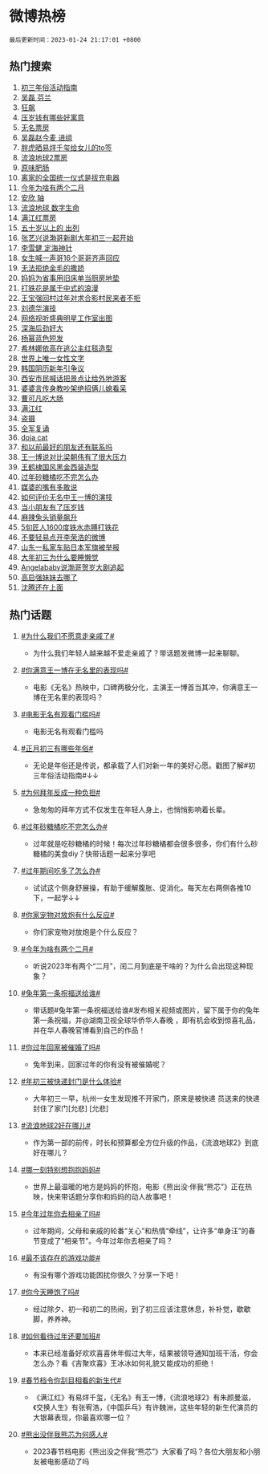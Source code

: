 # 微博热榜

`最后更新时间：2023-01-24 21:17:01 +0800`

## 热门搜索

1. [初三年俗活动指南](https://m.weibo.cn/search?containerid=100103type%3D1%26t%3D10%26q%3D%23%E5%88%9D%E4%B8%89%E5%B9%B4%E4%BF%97%E6%B4%BB%E5%8A%A8%E6%8C%87%E5%8D%97%23&stream_entry_id=51&isnewpage=1&extparam=seat%3D1%26c_type%3D51%26cate%3D10103%26pos%3D0%26filter_type%3Drealtimehot%26dgr%3D0%26display_time%3D1674566219%26pre_seqid%3D1674566219771025055153&luicode=10000011&lfid=106003type%253D25%2526t%253D3%2526disable_hot%253D1%2526filter_type%253Drealtimehot)
1. [吴磊 芬兰](https://m.weibo.cn/search?containerid=100103type%3D1%26t%3D10%26q%3D%E5%90%B4%E7%A3%8A+%E8%8A%AC%E5%85%B0&stream_entry_id=31&isnewpage=1&extparam=seat%3D1%26c_type%3D31%26stream_entry_id%3D31%26cate%3D5001%26lcate%3D5001%26pos%3D0%26flag%3D1%26realpos%3D1%26band_rank%3D1%26q%3D%25E5%2590%25B4%25E7%25A3%258A%2520%25E8%258A%25AC%25E5%2585%25B0%26dgr%3D0%26filter_type%3Drealtimehot%26display_time%3D1674566219%26pre_seqid%3D1674566219771025055153&luicode=10000011&lfid=106003type%253D25%2526t%253D3%2526disable_hot%253D1%2526filter_type%253Drealtimehot)
1. [狂飙](https://m.weibo.cn/search?containerid=100103type%3D1%26t%3D10%26q%3D%E7%8B%82%E9%A3%99&stream_entry_id=31&isnewpage=1&extparam=seat%3D1%26c_type%3D31%26stream_entry_id%3D31%26cate%3D5001%26lcate%3D5001%26pos%3D1%26flag%3D16%26realpos%3D2%26band_rank%3D2%26q%3D%25E7%258B%2582%25E9%25A3%2599%26dgr%3D0%26filter_type%3Drealtimehot%26display_time%3D1674566219%26pre_seqid%3D1674566219771025055153&luicode=10000011&lfid=106003type%253D25%2526t%253D3%2526disable_hot%253D1%2526filter_type%253Drealtimehot)
1. [压岁钱有哪些好寓意](https://m.weibo.cn/search?containerid=100103type%3D1%26t%3D10%26q%3D%23%E5%8E%8B%E5%B2%81%E9%92%B1%E6%9C%89%E5%93%AA%E4%BA%9B%E5%A5%BD%E5%AF%93%E6%84%8F%23&stream_entry_id=31&isnewpage=1&extparam=seat%3D1%26c_type%3D31%26stream_entry_id%3D31%26cate%3D5001%26lcate%3D5001%26pos%3D2%26flag%3D0%26realpos%3D3%26band_rank%3D3%26q%3D%2523%25E5%258E%258B%25E5%25B2%2581%25E9%2592%25B1%25E6%259C%2589%25E5%2593%25AA%25E4%25BA%259B%25E5%25A5%25BD%25E5%25AF%2593%25E6%2584%258F%2523%26dgr%3D0%26filter_type%3Drealtimehot%26display_time%3D1674566219%26pre_seqid%3D1674566219771025055153&luicode=10000011&lfid=106003type%253D25%2526t%253D3%2526disable_hot%253D1%2526filter_type%253Drealtimehot)
1. [无名票房](https://m.weibo.cn/search?containerid=100103type%3D1%26t%3D10%26q%3D%E6%97%A0%E5%90%8D%E7%A5%A8%E6%88%BF&stream_entry_id=31&isnewpage=1&extparam=seat%3D1%26c_type%3D31%26stream_entry_id%3D31%26cate%3D5001%26lcate%3D5001%26pos%3D3%26flag%3D16%26realpos%3D4%26band_rank%3D4%26q%3D%25E6%2597%25A0%25E5%2590%258D%25E7%25A5%25A8%25E6%2588%25BF%26dgr%3D0%26filter_type%3Drealtimehot%26display_time%3D1674566219%26pre_seqid%3D1674566219771025055153&luicode=10000011&lfid=106003type%253D25%2526t%253D3%2526disable_hot%253D1%2526filter_type%253Drealtimehot)
1. [吴磊赵今麦 进组](https://m.weibo.cn/search?containerid=100103type%3D1%26t%3D10%26q%3D%E5%90%B4%E7%A3%8A%E8%B5%B5%E4%BB%8A%E9%BA%A6+%E8%BF%9B%E7%BB%84&stream_entry_id=31&isnewpage=1&extparam=seat%3D1%26c_type%3D31%26stream_entry_id%3D31%26cate%3D5001%26lcate%3D5001%26pos%3D4%26flag%3D1%26realpos%3D5%26band_rank%3D5%26q%3D%25E5%2590%25B4%25E7%25A3%258A%25E8%25B5%25B5%25E4%25BB%258A%25E9%25BA%25A6%2520%25E8%25BF%259B%25E7%25BB%2584%26dgr%3D0%26filter_type%3Drealtimehot%26display_time%3D1674566219%26pre_seqid%3D1674566219771025055153&luicode=10000011&lfid=106003type%253D25%2526t%253D3%2526disable_hot%253D1%2526filter_type%253Drealtimehot)
1. [胖虎晒易烊千玺给女儿的to签](https://m.weibo.cn/search?containerid=100103type%3D1%26t%3D10%26q%3D%23%E8%83%96%E8%99%8E%E6%99%92%E6%98%93%E7%83%8A%E5%8D%83%E7%8E%BA%E7%BB%99%E5%A5%B3%E5%84%BF%E7%9A%84to%E7%AD%BE%23&stream_entry_id=31&isnewpage=1&extparam=seat%3D1%26c_type%3D31%26stream_entry_id%3D31%26cate%3D5001%26lcate%3D5001%26pos%3D5%26flag%3D0%26realpos%3D6%26band_rank%3D6%26q%3D%2523%25E8%2583%2596%25E8%2599%258E%25E6%2599%2592%25E6%2598%2593%25E7%2583%258A%25E5%258D%2583%25E7%258E%25BA%25E7%25BB%2599%25E5%25A5%25B3%25E5%2584%25BF%25E7%259A%2584to%25E7%25AD%25BE%2523%26dgr%3D0%26filter_type%3Drealtimehot%26display_time%3D1674566219%26pre_seqid%3D1674566219771025055153&luicode=10000011&lfid=106003type%253D25%2526t%253D3%2526disable_hot%253D1%2526filter_type%253Drealtimehot)
1. [流浪地球2票房](https://m.weibo.cn/search?containerid=100103type%3D1%26t%3D10%26q%3D%23%E6%B5%81%E6%B5%AA%E5%9C%B0%E7%90%832%E7%A5%A8%E6%88%BF%23&stream_entry_id=31&isnewpage=1&extparam=seat%3D1%26c_type%3D31%26stream_entry_id%3D31%26cate%3D5001%26lcate%3D5001%26pos%3D6%26flag%3D1%26realpos%3D7%26band_rank%3D7%26q%3D%2523%25E6%25B5%2581%25E6%25B5%25AA%25E5%259C%25B0%25E7%2590%25832%25E7%25A5%25A8%25E6%2588%25BF%2523%26dgr%3D0%26filter_type%3Drealtimehot%26display_time%3D1674566219%26pre_seqid%3D1674566219771025055153&luicode=10000011&lfid=106003type%253D25%2526t%253D3%2526disable_hot%253D1%2526filter_type%253Drealtimehot)
1. [原味肥肠](https://m.weibo.cn/search?containerid=100103type%3D1%26t%3D10%26q%3D%23%E5%8E%9F%E5%91%B3%E8%82%A5%E8%82%A0%23&stream_entry_id=31&isnewpage=1&extparam=seat%3D1%26c_type%3D31%26stream_entry_id%3D31%26cate%3D5001%26lcate%3D5001%26pos%3D7%26flag%3D1%26realpos%3D8%26band_rank%3D8%26q%3D%2523%25E5%258E%259F%25E5%2591%25B3%25E8%2582%25A5%25E8%2582%25A0%2523%26dgr%3D0%26filter_type%3Drealtimehot%26display_time%3D1674566219%26pre_seqid%3D1674566219771025055153&luicode=10000011&lfid=106003type%253D25%2526t%253D3%2526disable_hot%253D1%2526filter_type%253Drealtimehot)
1. [离家的全国统一仪式是拔充电器](https://m.weibo.cn/search?containerid=100103type%3D1%26t%3D10%26q%3D%23%E7%A6%BB%E5%AE%B6%E7%9A%84%E5%85%A8%E5%9B%BD%E7%BB%9F%E4%B8%80%E4%BB%AA%E5%BC%8F%E6%98%AF%E6%8B%94%E5%85%85%E7%94%B5%E5%99%A8%23&stream_entry_id=31&isnewpage=1&extparam=seat%3D1%26c_type%3D31%26stream_entry_id%3D31%26cate%3D5001%26lcate%3D5001%26pos%3D8%26flag%3D0%26realpos%3D9%26band_rank%3D9%26q%3D%2523%25E7%25A6%25BB%25E5%25AE%25B6%25E7%259A%2584%25E5%2585%25A8%25E5%259B%25BD%25E7%25BB%259F%25E4%25B8%2580%25E4%25BB%25AA%25E5%25BC%258F%25E6%2598%25AF%25E6%258B%2594%25E5%2585%2585%25E7%2594%25B5%25E5%2599%25A8%2523%26dgr%3D0%26filter_type%3Drealtimehot%26display_time%3D1674566219%26pre_seqid%3D1674566219771025055153&luicode=10000011&lfid=106003type%253D25%2526t%253D3%2526disable_hot%253D1%2526filter_type%253Drealtimehot)
1. [今年为啥有两个二月](https://m.weibo.cn/search?containerid=100103type%3D1%26t%3D10%26q%3D%23%E4%BB%8A%E5%B9%B4%E4%B8%BA%E5%95%A5%E6%9C%89%E4%B8%A4%E4%B8%AA%E4%BA%8C%E6%9C%88%23&stream_entry_id=31&isnewpage=1&extparam=seat%3D1%26c_type%3D31%26stream_entry_id%3D31%26cate%3D5001%26lcate%3D5001%26pos%3D9%26flag%3D1%26realpos%3D10%26band_rank%3D10%26q%3D%2523%25E4%25BB%258A%25E5%25B9%25B4%25E4%25B8%25BA%25E5%2595%25A5%25E6%259C%2589%25E4%25B8%25A4%25E4%25B8%25AA%25E4%25BA%258C%25E6%259C%2588%2523%26dgr%3D0%26filter_type%3Drealtimehot%26display_time%3D1674566219%26pre_seqid%3D1674566219771025055153&luicode=10000011&lfid=106003type%253D25%2526t%253D3%2526disable_hot%253D1%2526filter_type%253Drealtimehot)
1. [安欣 轴](https://m.weibo.cn/search?containerid=100103type%3D1%26t%3D10%26q%3D%E5%AE%89%E6%AC%A3+%E8%BD%B4&stream_entry_id=31&isnewpage=1&extparam=seat%3D1%26c_type%3D31%26stream_entry_id%3D31%26cate%3D5001%26lcate%3D5001%26pos%3D10%26flag%3D1%26realpos%3D11%26band_rank%3D11%26q%3D%25E5%25AE%2589%25E6%25AC%25A3%2520%25E8%25BD%25B4%26dgr%3D0%26filter_type%3Drealtimehot%26display_time%3D1674566219%26pre_seqid%3D1674566219771025055153&luicode=10000011&lfid=106003type%253D25%2526t%253D3%2526disable_hot%253D1%2526filter_type%253Drealtimehot)
1. [流浪地球 数字生命](https://m.weibo.cn/search?containerid=100103type%3D1%26t%3D10%26q%3D%E6%B5%81%E6%B5%AA%E5%9C%B0%E7%90%83+%E6%95%B0%E5%AD%97%E7%94%9F%E5%91%BD&stream_entry_id=31&isnewpage=1&extparam=seat%3D1%26c_type%3D31%26stream_entry_id%3D31%26cate%3D5001%26lcate%3D5001%26pos%3D11%26flag%3D1%26realpos%3D12%26band_rank%3D12%26q%3D%25E6%25B5%2581%25E6%25B5%25AA%25E5%259C%25B0%25E7%2590%2583%2520%25E6%2595%25B0%25E5%25AD%2597%25E7%2594%259F%25E5%2591%25BD%26dgr%3D0%26filter_type%3Drealtimehot%26display_time%3D1674566219%26pre_seqid%3D1674566219771025055153&luicode=10000011&lfid=106003type%253D25%2526t%253D3%2526disable_hot%253D1%2526filter_type%253Drealtimehot)
1. [满江红票房](https://m.weibo.cn/search?containerid=100103type%3D1%26t%3D10%26q%3D%23%E6%BB%A1%E6%B1%9F%E7%BA%A2%E7%A5%A8%E6%88%BF%23&stream_entry_id=31&isnewpage=1&extparam=seat%3D1%26c_type%3D31%26stream_entry_id%3D31%26cate%3D5001%26lcate%3D5001%26pos%3D12%26flag%3D0%26realpos%3D13%26band_rank%3D13%26q%3D%2523%25E6%25BB%25A1%25E6%25B1%259F%25E7%25BA%25A2%25E7%25A5%25A8%25E6%2588%25BF%2523%26dgr%3D0%26filter_type%3Drealtimehot%26display_time%3D1674566219%26pre_seqid%3D1674566219771025055153&luicode=10000011&lfid=106003type%253D25%2526t%253D3%2526disable_hot%253D1%2526filter_type%253Drealtimehot)
1. [五十岁以上的 出列](https://m.weibo.cn/search?containerid=100103type%3D1%26t%3D10%26q%3D%E4%BA%94%E5%8D%81%E5%B2%81%E4%BB%A5%E4%B8%8A%E7%9A%84+%E5%87%BA%E5%88%97&stream_entry_id=31&isnewpage=1&extparam=seat%3D1%26c_type%3D31%26stream_entry_id%3D31%26cate%3D5001%26lcate%3D5001%26pos%3D13%26flag%3D1%26realpos%3D14%26band_rank%3D14%26q%3D%25E4%25BA%2594%25E5%258D%2581%25E5%25B2%2581%25E4%25BB%25A5%25E4%25B8%258A%25E7%259A%2584%2520%25E5%2587%25BA%25E5%2588%2597%26dgr%3D0%26filter_type%3Drealtimehot%26display_time%3D1674566219%26pre_seqid%3D1674566219771025055153&luicode=10000011&lfid=106003type%253D25%2526t%253D3%2526disable_hot%253D1%2526filter_type%253Drealtimehot)
1. [张艺兴说渤哥新剧大年初三一起开始](https://m.weibo.cn/search?containerid=100103type%3D1%26t%3D10%26q%3D%23%E5%BC%A0%E8%89%BA%E5%85%B4%E8%AF%B4%E6%B8%A4%E5%93%A5%E6%96%B0%E5%89%A7%E5%A4%A7%E5%B9%B4%E5%88%9D%E4%B8%89%E4%B8%80%E8%B5%B7%E5%BC%80%E5%A7%8B%23&stream_entry_id=31&isnewpage=1&extparam=seat%3D1%26c_type%3D31%26stream_entry_id%3D31%26cate%3D5001%26lcate%3D5001%26pos%3D14%26flag%3D1%26realpos%3D15%26band_rank%3D15%26q%3D%2523%25E5%25BC%25A0%25E8%2589%25BA%25E5%2585%25B4%25E8%25AF%25B4%25E6%25B8%25A4%25E5%2593%25A5%25E6%2596%25B0%25E5%2589%25A7%25E5%25A4%25A7%25E5%25B9%25B4%25E5%2588%259D%25E4%25B8%2589%25E4%25B8%2580%25E8%25B5%25B7%25E5%25BC%2580%25E5%25A7%258B%2523%26dgr%3D0%26filter_type%3Drealtimehot%26display_time%3D1674566219%26pre_seqid%3D1674566219771025055153&luicode=10000011&lfid=106003type%253D25%2526t%253D3%2526disable_hot%253D1%2526filter_type%253Drealtimehot)
1. [李雪健 定海神针](https://m.weibo.cn/search?containerid=100103type%3D1%26t%3D10%26q%3D%E6%9D%8E%E9%9B%AA%E5%81%A5+%E5%AE%9A%E6%B5%B7%E7%A5%9E%E9%92%88&stream_entry_id=31&isnewpage=1&extparam=seat%3D1%26c_type%3D31%26stream_entry_id%3D31%26cate%3D5001%26lcate%3D5001%26pos%3D15%26flag%3D0%26realpos%3D16%26band_rank%3D16%26q%3D%25E6%259D%258E%25E9%259B%25AA%25E5%2581%25A5%2520%25E5%25AE%259A%25E6%25B5%25B7%25E7%25A5%259E%25E9%2592%2588%26dgr%3D0%26filter_type%3Drealtimehot%26display_time%3D1674566219%26pre_seqid%3D1674566219771025055153&luicode=10000011&lfid=106003type%253D25%2526t%253D3%2526disable_hot%253D1%2526filter_type%253Drealtimehot)
1. [女生喊一声哥16个哥哥齐声回应](https://m.weibo.cn/search?containerid=100103type%3D1%26t%3D10%26q%3D%23%E5%A5%B3%E7%94%9F%E5%96%8A%E4%B8%80%E5%A3%B0%E5%93%A516%E4%B8%AA%E5%93%A5%E5%93%A5%E9%BD%90%E5%A3%B0%E5%9B%9E%E5%BA%94%23&stream_entry_id=31&isnewpage=1&extparam=seat%3D1%26c_type%3D31%26stream_entry_id%3D31%26cate%3D5001%26lcate%3D5001%26pos%3D16%26flag%3D0%26realpos%3D17%26band_rank%3D17%26q%3D%2523%25E5%25A5%25B3%25E7%2594%259F%25E5%2596%258A%25E4%25B8%2580%25E5%25A3%25B0%25E5%2593%25A516%25E4%25B8%25AA%25E5%2593%25A5%25E5%2593%25A5%25E9%25BD%2590%25E5%25A3%25B0%25E5%259B%259E%25E5%25BA%2594%2523%26dgr%3D0%26filter_type%3Drealtimehot%26display_time%3D1674566219%26pre_seqid%3D1674566219771025055153&luicode=10000011&lfid=106003type%253D25%2526t%253D3%2526disable_hot%253D1%2526filter_type%253Drealtimehot)
1. [无法拒绝金毛的撒娇](https://m.weibo.cn/search?containerid=100103type%3D1%26t%3D10%26q%3D%23%E6%97%A0%E6%B3%95%E6%8B%92%E7%BB%9D%E9%87%91%E6%AF%9B%E7%9A%84%E6%92%92%E5%A8%87%23&stream_entry_id=31&isnewpage=1&extparam=seat%3D1%26c_type%3D31%26stream_entry_id%3D31%26cate%3D5001%26lcate%3D5001%26pos%3D17%26flag%3D1%26realpos%3D18%26band_rank%3D18%26q%3D%2523%25E6%2597%25A0%25E6%25B3%2595%25E6%258B%2592%25E7%25BB%259D%25E9%2587%2591%25E6%25AF%259B%25E7%259A%2584%25E6%2592%2592%25E5%25A8%2587%2523%26dgr%3D0%26filter_type%3Drealtimehot%26display_time%3D1674566219%26pre_seqid%3D1674566219771025055153&luicode=10000011&lfid=106003type%253D25%2526t%253D3%2526disable_hot%253D1%2526filter_type%253Drealtimehot)
1. [妈妈为省事用旧床单当厨房地垫](https://m.weibo.cn/search?containerid=100103type%3D1%26t%3D10%26q%3D%23%E5%A6%88%E5%A6%88%E4%B8%BA%E7%9C%81%E4%BA%8B%E7%94%A8%E6%97%A7%E5%BA%8A%E5%8D%95%E5%BD%93%E5%8E%A8%E6%88%BF%E5%9C%B0%E5%9E%AB%23&stream_entry_id=31&isnewpage=1&extparam=seat%3D1%26c_type%3D31%26stream_entry_id%3D31%26cate%3D5001%26lcate%3D5001%26pos%3D18%26flag%3D1%26realpos%3D19%26band_rank%3D19%26q%3D%2523%25E5%25A6%2588%25E5%25A6%2588%25E4%25B8%25BA%25E7%259C%2581%25E4%25BA%258B%25E7%2594%25A8%25E6%2597%25A7%25E5%25BA%258A%25E5%258D%2595%25E5%25BD%2593%25E5%258E%25A8%25E6%2588%25BF%25E5%259C%25B0%25E5%259E%25AB%2523%26dgr%3D0%26filter_type%3Drealtimehot%26display_time%3D1674566219%26pre_seqid%3D1674566219771025055153&luicode=10000011&lfid=106003type%253D25%2526t%253D3%2526disable_hot%253D1%2526filter_type%253Drealtimehot)
1. [打铁花是属于中式的浪漫](https://m.weibo.cn/search?containerid=100103type%3D1%26t%3D10%26q%3D%23%E6%89%93%E9%93%81%E8%8A%B1%E6%98%AF%E5%B1%9E%E4%BA%8E%E4%B8%AD%E5%BC%8F%E7%9A%84%E6%B5%AA%E6%BC%AB%23&stream_entry_id=31&isnewpage=1&extparam=seat%3D1%26c_type%3D31%26stream_entry_id%3D31%26cate%3D5001%26lcate%3D5001%26pos%3D19%26flag%3D0%26realpos%3D20%26band_rank%3D20%26q%3D%2523%25E6%2589%2593%25E9%2593%2581%25E8%258A%25B1%25E6%2598%25AF%25E5%25B1%259E%25E4%25BA%258E%25E4%25B8%25AD%25E5%25BC%258F%25E7%259A%2584%25E6%25B5%25AA%25E6%25BC%25AB%2523%26dgr%3D0%26filter_type%3Drealtimehot%26display_time%3D1674566219%26pre_seqid%3D1674566219771025055153&luicode=10000011&lfid=106003type%253D25%2526t%253D3%2526disable_hot%253D1%2526filter_type%253Drealtimehot)
1. [王宝强回村过年对求合影村民来者不拒](https://m.weibo.cn/search?containerid=100103type%3D1%26t%3D10%26q%3D%23%E7%8E%8B%E5%AE%9D%E5%BC%BA%E5%9B%9E%E6%9D%91%E8%BF%87%E5%B9%B4%E5%AF%B9%E6%B1%82%E5%90%88%E5%BD%B1%E6%9D%91%E6%B0%91%E6%9D%A5%E8%80%85%E4%B8%8D%E6%8B%92%23&stream_entry_id=31&isnewpage=1&extparam=seat%3D1%26c_type%3D31%26stream_entry_id%3D31%26cate%3D5001%26lcate%3D5001%26pos%3D20%26flag%3D2%26realpos%3D21%26band_rank%3D21%26q%3D%2523%25E7%258E%258B%25E5%25AE%259D%25E5%25BC%25BA%25E5%259B%259E%25E6%259D%2591%25E8%25BF%2587%25E5%25B9%25B4%25E5%25AF%25B9%25E6%25B1%2582%25E5%2590%2588%25E5%25BD%25B1%25E6%259D%2591%25E6%25B0%2591%25E6%259D%25A5%25E8%2580%2585%25E4%25B8%258D%25E6%258B%2592%2523%26dgr%3D0%26filter_type%3Drealtimehot%26display_time%3D1674566219%26pre_seqid%3D1674566219771025055153&luicode=10000011&lfid=106003type%253D25%2526t%253D3%2526disable_hot%253D1%2526filter_type%253Drealtimehot)
1. [刘德华演技](https://m.weibo.cn/search?containerid=100103type%3D1%26t%3D10%26q%3D%E5%88%98%E5%BE%B7%E5%8D%8E%E6%BC%94%E6%8A%80&stream_entry_id=31&isnewpage=1&extparam=seat%3D1%26c_type%3D31%26stream_entry_id%3D31%26cate%3D5001%26lcate%3D5001%26pos%3D21%26flag%3D0%26realpos%3D22%26band_rank%3D22%26q%3D%25E5%2588%2598%25E5%25BE%25B7%25E5%258D%258E%25E6%25BC%2594%25E6%258A%2580%26dgr%3D0%26filter_type%3Drealtimehot%26display_time%3D1674566219%26pre_seqid%3D1674566219771025055153&luicode=10000011&lfid=106003type%253D25%2526t%253D3%2526disable_hot%253D1%2526filter_type%253Drealtimehot)
1. [网络视听盛典明星工作室出图](https://m.weibo.cn/search?containerid=100103type%3D1%26t%3D10%26q%3D%23%E7%BD%91%E7%BB%9C%E8%A7%86%E5%90%AC%E7%9B%9B%E5%85%B8%E6%98%8E%E6%98%9F%E5%B7%A5%E4%BD%9C%E5%AE%A4%E5%87%BA%E5%9B%BE%23&stream_entry_id=31&isnewpage=1&extparam=seat%3D1%26c_type%3D31%26stream_entry_id%3D31%26cate%3D5001%26lcate%3D5001%26pos%3D22%26flag%3D1%26realpos%3D23%26band_rank%3D23%26q%3D%2523%25E7%25BD%2591%25E7%25BB%259C%25E8%25A7%2586%25E5%2590%25AC%25E7%259B%259B%25E5%2585%25B8%25E6%2598%258E%25E6%2598%259F%25E5%25B7%25A5%25E4%25BD%259C%25E5%25AE%25A4%25E5%2587%25BA%25E5%259B%25BE%2523%26dgr%3D0%26filter_type%3Drealtimehot%26display_time%3D1674566219%26pre_seqid%3D1674566219771025055153&luicode=10000011&lfid=106003type%253D25%2526t%253D3%2526disable_hot%253D1%2526filter_type%253Drealtimehot)
1. [深海后劲好大](https://m.weibo.cn/search?containerid=100103type%3D1%26t%3D10%26q%3D%E6%B7%B1%E6%B5%B7%E5%90%8E%E5%8A%B2%E5%A5%BD%E5%A4%A7&stream_entry_id=31&isnewpage=1&extparam=seat%3D1%26c_type%3D31%26stream_entry_id%3D31%26cate%3D5001%26lcate%3D5001%26pos%3D23%26flag%3D1%26realpos%3D24%26band_rank%3D24%26q%3D%25E6%25B7%25B1%25E6%25B5%25B7%25E5%2590%258E%25E5%258A%25B2%25E5%25A5%25BD%25E5%25A4%25A7%26dgr%3D0%26filter_type%3Drealtimehot%26display_time%3D1674566219%26pre_seqid%3D1674566219771025055153&luicode=10000011&lfid=106003type%253D25%2526t%253D3%2526disable_hot%253D1%2526filter_type%253Drealtimehot)
1. [杨幂蓝色短发](https://m.weibo.cn/search?containerid=100103type%3D1%26t%3D10%26q%3D%23%E6%9D%A8%E5%B9%82%E8%93%9D%E8%89%B2%E7%9F%AD%E5%8F%91%23&stream_entry_id=31&isnewpage=1&extparam=seat%3D1%26c_type%3D31%26stream_entry_id%3D31%26cate%3D5001%26lcate%3D5001%26pos%3D24%26flag%3D2%26realpos%3D25%26band_rank%3D25%26q%3D%2523%25E6%259D%25A8%25E5%25B9%2582%25E8%2593%259D%25E8%2589%25B2%25E7%259F%25AD%25E5%258F%2591%2523%26dgr%3D0%26filter_type%3Drealtimehot%26display_time%3D1674566219%26pre_seqid%3D1674566219771025055153&luicode=10000011&lfid=106003type%253D25%2526t%253D3%2526disable_hot%253D1%2526filter_type%253Drealtimehot)
1. [希林娜依高在逃公主红毯造型](https://m.weibo.cn/search?containerid=100103type%3D1%26t%3D10%26q%3D%23%E5%B8%8C%E6%9E%97%E5%A8%9C%E4%BE%9D%E9%AB%98%E5%9C%A8%E9%80%83%E5%85%AC%E4%B8%BB%E7%BA%A2%E6%AF%AF%E9%80%A0%E5%9E%8B%23&stream_entry_id=31&isnewpage=1&extparam=seat%3D1%26c_type%3D31%26stream_entry_id%3D31%26cate%3D5001%26lcate%3D5001%26pos%3D25%26flag%3D0%26realpos%3D26%26band_rank%3D26%26q%3D%2523%25E5%25B8%258C%25E6%259E%2597%25E5%25A8%259C%25E4%25BE%259D%25E9%25AB%2598%25E5%259C%25A8%25E9%2580%2583%25E5%2585%25AC%25E4%25B8%25BB%25E7%25BA%25A2%25E6%25AF%25AF%25E9%2580%25A0%25E5%259E%258B%2523%26dgr%3D0%26filter_type%3Drealtimehot%26display_time%3D1674566219%26pre_seqid%3D1674566219771025055153&luicode=10000011&lfid=106003type%253D25%2526t%253D3%2526disable_hot%253D1%2526filter_type%253Drealtimehot)
1. [世界上唯一女性文字](https://m.weibo.cn/search?containerid=100103type%3D1%26t%3D10%26q%3D%23%E4%B8%96%E7%95%8C%E4%B8%8A%E5%94%AF%E4%B8%80%E5%A5%B3%E6%80%A7%E6%96%87%E5%AD%97%23&stream_entry_id=31&isnewpage=1&extparam=seat%3D1%26c_type%3D31%26stream_entry_id%3D31%26cate%3D5001%26lcate%3D5001%26pos%3D26%26flag%3D0%26realpos%3D27%26band_rank%3D27%26q%3D%2523%25E4%25B8%2596%25E7%2595%258C%25E4%25B8%258A%25E5%2594%25AF%25E4%25B8%2580%25E5%25A5%25B3%25E6%2580%25A7%25E6%2596%2587%25E5%25AD%2597%2523%26dgr%3D0%26filter_type%3Drealtimehot%26display_time%3D1674566219%26pre_seqid%3D1674566219771025055153&luicode=10000011&lfid=106003type%253D25%2526t%253D3%2526disable_hot%253D1%2526filter_type%253Drealtimehot)
1. [韩国阴历新年引争议](https://m.weibo.cn/search?containerid=100103type%3D1%26t%3D10%26q%3D%23%E9%9F%A9%E5%9B%BD%E9%98%B4%E5%8E%86%E6%96%B0%E5%B9%B4%E5%BC%95%E4%BA%89%E8%AE%AE%23&stream_entry_id=31&isnewpage=1&extparam=seat%3D1%26c_type%3D31%26stream_entry_id%3D31%26cate%3D5001%26lcate%3D5001%26pos%3D27%26flag%3D0%26realpos%3D28%26band_rank%3D28%26q%3D%2523%25E9%259F%25A9%25E5%259B%25BD%25E9%2598%25B4%25E5%258E%2586%25E6%2596%25B0%25E5%25B9%25B4%25E5%25BC%2595%25E4%25BA%2589%25E8%25AE%25AE%2523%26dgr%3D0%26filter_type%3Drealtimehot%26display_time%3D1674566219%26pre_seqid%3D1674566219771025055153&luicode=10000011&lfid=106003type%253D25%2526t%253D3%2526disable_hot%253D1%2526filter_type%253Drealtimehot)
1. [西安市民喊话把景点让给外地游客](https://m.weibo.cn/search?containerid=100103type%3D1%26t%3D10%26q%3D%23%E8%A5%BF%E5%AE%89%E5%B8%82%E6%B0%91%E5%96%8A%E8%AF%9D%E6%8A%8A%E6%99%AF%E7%82%B9%E8%AE%A9%E7%BB%99%E5%A4%96%E5%9C%B0%E6%B8%B8%E5%AE%A2%23&stream_entry_id=31&isnewpage=1&extparam=seat%3D1%26c_type%3D31%26stream_entry_id%3D31%26cate%3D5001%26lcate%3D5001%26pos%3D28%26flag%3D0%26realpos%3D29%26band_rank%3D29%26q%3D%2523%25E8%25A5%25BF%25E5%25AE%2589%25E5%25B8%2582%25E6%25B0%2591%25E5%2596%258A%25E8%25AF%259D%25E6%258A%258A%25E6%2599%25AF%25E7%2582%25B9%25E8%25AE%25A9%25E7%25BB%2599%25E5%25A4%2596%25E5%259C%25B0%25E6%25B8%25B8%25E5%25AE%25A2%2523%26dgr%3D0%26filter_type%3Drealtimehot%26display_time%3D1674566219%26pre_seqid%3D1674566219771025055153&luicode=10000011&lfid=106003type%253D25%2526t%253D3%2526disable_hot%253D1%2526filter_type%253Drealtimehot)
1. [婆婆言传身教吵架绝招俩儿媳看呆](https://m.weibo.cn/search?containerid=100103type%3D1%26t%3D10%26q%3D%23%E5%A9%86%E5%A9%86%E8%A8%80%E4%BC%A0%E8%BA%AB%E6%95%99%E5%90%B5%E6%9E%B6%E7%BB%9D%E6%8B%9B%E4%BF%A9%E5%84%BF%E5%AA%B3%E7%9C%8B%E5%91%86%23&stream_entry_id=31&isnewpage=1&extparam=seat%3D1%26c_type%3D31%26stream_entry_id%3D31%26cate%3D5001%26lcate%3D5001%26pos%3D29%26flag%3D1%26realpos%3D30%26band_rank%3D30%26q%3D%2523%25E5%25A9%2586%25E5%25A9%2586%25E8%25A8%2580%25E4%25BC%25A0%25E8%25BA%25AB%25E6%2595%2599%25E5%2590%25B5%25E6%259E%25B6%25E7%25BB%259D%25E6%258B%259B%25E4%25BF%25A9%25E5%2584%25BF%25E5%25AA%25B3%25E7%259C%258B%25E5%2591%2586%2523%26dgr%3D0%26filter_type%3Drealtimehot%26display_time%3D1674566219%26pre_seqid%3D1674566219771025055153&luicode=10000011&lfid=106003type%253D25%2526t%253D3%2526disable_hot%253D1%2526filter_type%253Drealtimehot)
1. [曹可凡吃大肠](https://m.weibo.cn/search?containerid=100103type%3D1%26t%3D10%26q%3D%E6%9B%B9%E5%8F%AF%E5%87%A1%E5%90%83%E5%A4%A7%E8%82%A0&stream_entry_id=31&isnewpage=1&extparam=seat%3D1%26c_type%3D31%26stream_entry_id%3D31%26cate%3D5001%26lcate%3D5001%26pos%3D30%26flag%3D1%26realpos%3D31%26band_rank%3D31%26q%3D%25E6%259B%25B9%25E5%258F%25AF%25E5%2587%25A1%25E5%2590%2583%25E5%25A4%25A7%25E8%2582%25A0%26dgr%3D0%26filter_type%3Drealtimehot%26display_time%3D1674566219%26pre_seqid%3D1674566219771025055153&luicode=10000011&lfid=106003type%253D25%2526t%253D3%2526disable_hot%253D1%2526filter_type%253Drealtimehot)
1. [满江红](https://m.weibo.cn/search?containerid=100103type%3D1%26t%3D10%26q%3D%E6%BB%A1%E6%B1%9F%E7%BA%A2&stream_entry_id=31&isnewpage=1&extparam=seat%3D1%26c_type%3D31%26stream_entry_id%3D31%26cate%3D5001%26lcate%3D5001%26pos%3D31%26flag%3D0%26realpos%3D32%26band_rank%3D32%26q%3D%25E6%25BB%25A1%25E6%25B1%259F%25E7%25BA%25A2%26dgr%3D0%26filter_type%3Drealtimehot%26display_time%3D1674566219%26pre_seqid%3D1674566219771025055153&luicode=10000011&lfid=106003type%253D25%2526t%253D3%2526disable_hot%253D1%2526filter_type%253Drealtimehot)
1. [盗摄](https://m.weibo.cn/search?containerid=100103type%3D1%26t%3D10%26q%3D%23%E7%9B%97%E6%91%84%23&stream_entry_id=31&isnewpage=1&extparam=seat%3D1%26c_type%3D31%26stream_entry_id%3D31%26cate%3D5001%26lcate%3D5001%26pos%3D32%26flag%3D0%26realpos%3D33%26band_rank%3D33%26q%3D%2523%25E7%259B%2597%25E6%2591%2584%2523%26dgr%3D0%26filter_type%3Drealtimehot%26display_time%3D1674566219%26pre_seqid%3D1674566219771025055153&luicode=10000011&lfid=106003type%253D25%2526t%253D3%2526disable_hot%253D1%2526filter_type%253Drealtimehot)
1. [全军复诵](https://m.weibo.cn/search?containerid=100103type%3D1%26t%3D10%26q%3D%23%E5%85%A8%E5%86%9B%E5%A4%8D%E8%AF%B5%23&stream_entry_id=31&isnewpage=1&extparam=seat%3D1%26c_type%3D31%26stream_entry_id%3D31%26cate%3D5001%26lcate%3D5001%26pos%3D33%26flag%3D0%26realpos%3D34%26band_rank%3D34%26q%3D%2523%25E5%2585%25A8%25E5%2586%259B%25E5%25A4%258D%25E8%25AF%25B5%2523%26dgr%3D0%26filter_type%3Drealtimehot%26display_time%3D1674566219%26pre_seqid%3D1674566219771025055153&luicode=10000011&lfid=106003type%253D25%2526t%253D3%2526disable_hot%253D1%2526filter_type%253Drealtimehot)
1. [doja cat](https://m.weibo.cn/search?containerid=100103type%3D1%26t%3D10%26q%3Ddoja+cat&stream_entry_id=31&isnewpage=1&extparam=seat%3D1%26c_type%3D31%26stream_entry_id%3D31%26cate%3D5001%26lcate%3D5001%26pos%3D34%26flag%3D0%26realpos%3D35%26band_rank%3D35%26q%3Ddoja%2520cat%26dgr%3D0%26filter_type%3Drealtimehot%26display_time%3D1674566219%26pre_seqid%3D1674566219771025055153&luicode=10000011&lfid=106003type%253D25%2526t%253D3%2526disable_hot%253D1%2526filter_type%253Drealtimehot)
1. [和以前最好的朋友还有联系吗](https://m.weibo.cn/search?containerid=100103type%3D1%26t%3D10%26q%3D%23%E5%92%8C%E4%BB%A5%E5%89%8D%E6%9C%80%E5%A5%BD%E7%9A%84%E6%9C%8B%E5%8F%8B%E8%BF%98%E6%9C%89%E8%81%94%E7%B3%BB%E5%90%97%23&stream_entry_id=31&isnewpage=1&extparam=seat%3D1%26c_type%3D31%26stream_entry_id%3D31%26cate%3D5001%26lcate%3D5001%26pos%3D35%26flag%3D1%26realpos%3D36%26band_rank%3D36%26q%3D%2523%25E5%2592%258C%25E4%25BB%25A5%25E5%2589%258D%25E6%259C%2580%25E5%25A5%25BD%25E7%259A%2584%25E6%259C%258B%25E5%258F%258B%25E8%25BF%2598%25E6%259C%2589%25E8%2581%2594%25E7%25B3%25BB%25E5%2590%2597%2523%26dgr%3D0%26filter_type%3Drealtimehot%26display_time%3D1674566219%26pre_seqid%3D1674566219771025055153&luicode=10000011&lfid=106003type%253D25%2526t%253D3%2526disable_hot%253D1%2526filter_type%253Drealtimehot)
1. [王一博说对比梁朝伟有了很大压力](https://m.weibo.cn/search?containerid=100103type%3D1%26t%3D10%26q%3D%23%E7%8E%8B%E4%B8%80%E5%8D%9A%E8%AF%B4%E5%AF%B9%E6%AF%94%E6%A2%81%E6%9C%9D%E4%BC%9F%E6%9C%89%E4%BA%86%E5%BE%88%E5%A4%A7%E5%8E%8B%E5%8A%9B%23&stream_entry_id=31&isnewpage=1&extparam=seat%3D1%26c_type%3D31%26stream_entry_id%3D31%26cate%3D5001%26lcate%3D5001%26pos%3D36%26flag%3D0%26realpos%3D37%26band_rank%3D37%26q%3D%2523%25E7%258E%258B%25E4%25B8%2580%25E5%258D%259A%25E8%25AF%25B4%25E5%25AF%25B9%25E6%25AF%2594%25E6%25A2%2581%25E6%259C%259D%25E4%25BC%259F%25E6%259C%2589%25E4%25BA%2586%25E5%25BE%2588%25E5%25A4%25A7%25E5%258E%258B%25E5%258A%259B%2523%26dgr%3D0%26filter_type%3Drealtimehot%26display_time%3D1674566219%26pre_seqid%3D1674566219771025055153&luicode=10000011&lfid=106003type%253D25%2526t%253D3%2526disable_hot%253D1%2526filter_type%253Drealtimehot)
1. [王鹤棣国风黑金西装造型](https://m.weibo.cn/search?containerid=100103type%3D1%26t%3D10%26q%3D%23%E7%8E%8B%E9%B9%A4%E6%A3%A3%E5%9B%BD%E9%A3%8E%E9%BB%91%E9%87%91%E8%A5%BF%E8%A3%85%E9%80%A0%E5%9E%8B%23&stream_entry_id=31&isnewpage=1&extparam=seat%3D1%26c_type%3D31%26stream_entry_id%3D31%26cate%3D5001%26lcate%3D5001%26pos%3D37%26flag%3D0%26realpos%3D38%26band_rank%3D38%26q%3D%2523%25E7%258E%258B%25E9%25B9%25A4%25E6%25A3%25A3%25E5%259B%25BD%25E9%25A3%258E%25E9%25BB%2591%25E9%2587%2591%25E8%25A5%25BF%25E8%25A3%2585%25E9%2580%25A0%25E5%259E%258B%2523%26dgr%3D0%26filter_type%3Drealtimehot%26display_time%3D1674566219%26pre_seqid%3D1674566219771025055153&luicode=10000011&lfid=106003type%253D25%2526t%253D3%2526disable_hot%253D1%2526filter_type%253Drealtimehot)
1. [过年砂糖橘吃不完怎么办](https://m.weibo.cn/search?containerid=100103type%3D1%26t%3D10%26q%3D%23%E8%BF%87%E5%B9%B4%E7%A0%82%E7%B3%96%E6%A9%98%E5%90%83%E4%B8%8D%E5%AE%8C%E6%80%8E%E4%B9%88%E5%8A%9E%23&stream_entry_id=31&isnewpage=1&extparam=seat%3D1%26c_type%3D31%26stream_entry_id%3D31%26cate%3D5001%26lcate%3D5001%26pos%3D38%26flag%3D0%26realpos%3D39%26band_rank%3D39%26q%3D%2523%25E8%25BF%2587%25E5%25B9%25B4%25E7%25A0%2582%25E7%25B3%2596%25E6%25A9%2598%25E5%2590%2583%25E4%25B8%258D%25E5%25AE%258C%25E6%2580%258E%25E4%25B9%2588%25E5%258A%259E%2523%26dgr%3D0%26filter_type%3Drealtimehot%26display_time%3D1674566219%26pre_seqid%3D1674566219771025055153&luicode=10000011&lfid=106003type%253D25%2526t%253D3%2526disable_hot%253D1%2526filter_type%253Drealtimehot)
1. [媒婆的嘴有多敢说](https://m.weibo.cn/search?containerid=100103type%3D1%26t%3D10%26q%3D%23%E5%AA%92%E5%A9%86%E7%9A%84%E5%98%B4%E6%9C%89%E5%A4%9A%E6%95%A2%E8%AF%B4%23&stream_entry_id=31&isnewpage=1&extparam=seat%3D1%26c_type%3D31%26stream_entry_id%3D31%26cate%3D5001%26lcate%3D5001%26pos%3D39%26flag%3D0%26realpos%3D40%26band_rank%3D40%26q%3D%2523%25E5%25AA%2592%25E5%25A9%2586%25E7%259A%2584%25E5%2598%25B4%25E6%259C%2589%25E5%25A4%259A%25E6%2595%25A2%25E8%25AF%25B4%2523%26dgr%3D0%26filter_type%3Drealtimehot%26display_time%3D1674566219%26pre_seqid%3D1674566219771025055153&luicode=10000011&lfid=106003type%253D25%2526t%253D3%2526disable_hot%253D1%2526filter_type%253Drealtimehot)
1. [如何评价无名中王一博的演技](https://m.weibo.cn/search?containerid=100103type%3D1%26t%3D10%26q%3D%23%E5%A6%82%E4%BD%95%E8%AF%84%E4%BB%B7%E6%97%A0%E5%90%8D%E4%B8%AD%E7%8E%8B%E4%B8%80%E5%8D%9A%E7%9A%84%E6%BC%94%E6%8A%80%23&stream_entry_id=31&isnewpage=1&extparam=seat%3D1%26c_type%3D31%26stream_entry_id%3D31%26cate%3D5001%26lcate%3D5001%26pos%3D40%26flag%3D0%26realpos%3D41%26band_rank%3D41%26q%3D%2523%25E5%25A6%2582%25E4%25BD%2595%25E8%25AF%2584%25E4%25BB%25B7%25E6%2597%25A0%25E5%2590%258D%25E4%25B8%25AD%25E7%258E%258B%25E4%25B8%2580%25E5%258D%259A%25E7%259A%2584%25E6%25BC%2594%25E6%258A%2580%2523%26dgr%3D0%26filter_type%3Drealtimehot%26display_time%3D1674566219%26pre_seqid%3D1674566219771025055153&luicode=10000011&lfid=106003type%253D25%2526t%253D3%2526disable_hot%253D1%2526filter_type%253Drealtimehot)
1. [当小朋友有了压岁钱](https://m.weibo.cn/search?containerid=100103type%3D1%26t%3D10%26q%3D%23%E5%BD%93%E5%B0%8F%E6%9C%8B%E5%8F%8B%E6%9C%89%E4%BA%86%E5%8E%8B%E5%B2%81%E9%92%B1%23&stream_entry_id=31&isnewpage=1&extparam=seat%3D1%26c_type%3D31%26stream_entry_id%3D31%26cate%3D5001%26lcate%3D5001%26pos%3D41%26flag%3D1%26realpos%3D42%26band_rank%3D42%26q%3D%2523%25E5%25BD%2593%25E5%25B0%258F%25E6%259C%258B%25E5%258F%258B%25E6%259C%2589%25E4%25BA%2586%25E5%258E%258B%25E5%25B2%2581%25E9%2592%25B1%2523%26dgr%3D0%26filter_type%3Drealtimehot%26display_time%3D1674566219%26pre_seqid%3D1674566219771025055153&luicode=10000011&lfid=106003type%253D25%2526t%253D3%2526disable_hot%253D1%2526filter_type%253Drealtimehot)
1. [麻辣兔头销量飙升](https://m.weibo.cn/search?containerid=100103type%3D1%26t%3D10%26q%3D%23%E9%BA%BB%E8%BE%A3%E5%85%94%E5%A4%B4%E9%94%80%E9%87%8F%E9%A3%99%E5%8D%87%23&stream_entry_id=31&isnewpage=1&extparam=seat%3D1%26c_type%3D31%26stream_entry_id%3D31%26cate%3D5001%26lcate%3D5001%26pos%3D42%26flag%3D0%26realpos%3D43%26band_rank%3D43%26q%3D%2523%25E9%25BA%25BB%25E8%25BE%25A3%25E5%2585%2594%25E5%25A4%25B4%25E9%2594%2580%25E9%2587%258F%25E9%25A3%2599%25E5%258D%2587%2523%26dgr%3D0%26filter_type%3Drealtimehot%26display_time%3D1674566219%26pre_seqid%3D1674566219771025055153&luicode=10000011&lfid=106003type%253D25%2526t%253D3%2526disable_hot%253D1%2526filter_type%253Drealtimehot)
1. [5旬匠人1600度铁水赤膊打铁花](https://m.weibo.cn/search?containerid=100103type%3D1%26t%3D10%26q%3D%235%E6%97%AC%E5%8C%A0%E4%BA%BA1600%E5%BA%A6%E9%93%81%E6%B0%B4%E8%B5%A4%E8%86%8A%E6%89%93%E9%93%81%E8%8A%B1%23&stream_entry_id=31&isnewpage=1&extparam=seat%3D1%26c_type%3D31%26stream_entry_id%3D31%26cate%3D5001%26lcate%3D5001%26pos%3D43%26flag%3D0%26realpos%3D44%26band_rank%3D44%26q%3D%25235%25E6%2597%25AC%25E5%258C%25A0%25E4%25BA%25BA1600%25E5%25BA%25A6%25E9%2593%2581%25E6%25B0%25B4%25E8%25B5%25A4%25E8%2586%258A%25E6%2589%2593%25E9%2593%2581%25E8%258A%25B1%2523%26dgr%3D0%26filter_type%3Drealtimehot%26display_time%3D1674566219%26pre_seqid%3D1674566219771025055153&luicode=10000011&lfid=106003type%253D25%2526t%253D3%2526disable_hot%253D1%2526filter_type%253Drealtimehot)
1. [不要轻易点开李荣浩的微博](https://m.weibo.cn/search?containerid=100103type%3D1%26t%3D10%26q%3D%23%E4%B8%8D%E8%A6%81%E8%BD%BB%E6%98%93%E7%82%B9%E5%BC%80%E6%9D%8E%E8%8D%A3%E6%B5%A9%E7%9A%84%E5%BE%AE%E5%8D%9A%23&stream_entry_id=31&isnewpage=1&extparam=seat%3D1%26c_type%3D31%26stream_entry_id%3D31%26cate%3D5001%26lcate%3D5001%26pos%3D44%26flag%3D0%26realpos%3D45%26band_rank%3D45%26q%3D%2523%25E4%25B8%258D%25E8%25A6%2581%25E8%25BD%25BB%25E6%2598%2593%25E7%2582%25B9%25E5%25BC%2580%25E6%259D%258E%25E8%258D%25A3%25E6%25B5%25A9%25E7%259A%2584%25E5%25BE%25AE%25E5%258D%259A%2523%26dgr%3D0%26filter_type%3Drealtimehot%26display_time%3D1674566219%26pre_seqid%3D1674566219771025055153&luicode=10000011&lfid=106003type%253D25%2526t%253D3%2526disable_hot%253D1%2526filter_type%253Drealtimehot)
1. [山东一私家车贴日本军旗被举报](https://m.weibo.cn/search?containerid=100103type%3D1%26t%3D10%26q%3D%23%E5%B1%B1%E4%B8%9C%E4%B8%80%E7%A7%81%E5%AE%B6%E8%BD%A6%E8%B4%B4%E6%97%A5%E6%9C%AC%E5%86%9B%E6%97%97%E8%A2%AB%E4%B8%BE%E6%8A%A5%23&stream_entry_id=31&isnewpage=1&extparam=seat%3D1%26c_type%3D31%26stream_entry_id%3D31%26cate%3D5001%26lcate%3D5001%26pos%3D45%26flag%3D0%26realpos%3D46%26band_rank%3D46%26q%3D%2523%25E5%25B1%25B1%25E4%25B8%259C%25E4%25B8%2580%25E7%25A7%2581%25E5%25AE%25B6%25E8%25BD%25A6%25E8%25B4%25B4%25E6%2597%25A5%25E6%259C%25AC%25E5%2586%259B%25E6%2597%2597%25E8%25A2%25AB%25E4%25B8%25BE%25E6%258A%25A5%2523%26dgr%3D0%26filter_type%3Drealtimehot%26display_time%3D1674566219%26pre_seqid%3D1674566219771025055153&luicode=10000011&lfid=106003type%253D25%2526t%253D3%2526disable_hot%253D1%2526filter_type%253Drealtimehot)
1. [大年初三为什么要睡懒觉](https://m.weibo.cn/search?containerid=100103type%3D1%26t%3D10%26q%3D%23%E5%A4%A7%E5%B9%B4%E5%88%9D%E4%B8%89%E4%B8%BA%E4%BB%80%E4%B9%88%E8%A6%81%E7%9D%A1%E6%87%92%E8%A7%89%23&stream_entry_id=31&isnewpage=1&extparam=seat%3D1%26c_type%3D31%26stream_entry_id%3D31%26cate%3D5001%26lcate%3D5001%26pos%3D46%26flag%3D0%26realpos%3D47%26band_rank%3D47%26q%3D%2523%25E5%25A4%25A7%25E5%25B9%25B4%25E5%2588%259D%25E4%25B8%2589%25E4%25B8%25BA%25E4%25BB%2580%25E4%25B9%2588%25E8%25A6%2581%25E7%259D%25A1%25E6%2587%2592%25E8%25A7%2589%2523%26dgr%3D0%26filter_type%3Drealtimehot%26display_time%3D1674566219%26pre_seqid%3D1674566219771025055153&luicode=10000011&lfid=106003type%253D25%2526t%253D3%2526disable_hot%253D1%2526filter_type%253Drealtimehot)
1. [Angelababy说渤哥贺岁大剧追起](https://m.weibo.cn/search?containerid=100103type%3D1%26t%3D10%26q%3D%23Angelababy%E8%AF%B4%E6%B8%A4%E5%93%A5%E8%B4%BA%E5%B2%81%E5%A4%A7%E5%89%A7%E8%BF%BD%E8%B5%B7%23&stream_entry_id=31&isnewpage=1&extparam=seat%3D1%26c_type%3D31%26stream_entry_id%3D31%26cate%3D5001%26lcate%3D5001%26pos%3D47%26flag%3D0%26realpos%3D48%26band_rank%3D48%26q%3D%2523Angelababy%25E8%25AF%25B4%25E6%25B8%25A4%25E5%2593%25A5%25E8%25B4%25BA%25E5%25B2%2581%25E5%25A4%25A7%25E5%2589%25A7%25E8%25BF%25BD%25E8%25B5%25B7%2523%26dgr%3D0%26filter_type%3Drealtimehot%26display_time%3D1674566219%26pre_seqid%3D1674566219771025055153&luicode=10000011&lfid=106003type%253D25%2526t%253D3%2526disable_hot%253D1%2526filter_type%253Drealtimehot)
1. [高启强妹妹去哪了](https://m.weibo.cn/search?containerid=100103type%3D1%26t%3D10%26q%3D%E9%AB%98%E5%90%AF%E5%BC%BA%E5%A6%B9%E5%A6%B9%E5%8E%BB%E5%93%AA%E4%BA%86&stream_entry_id=31&isnewpage=1&extparam=seat%3D1%26c_type%3D31%26stream_entry_id%3D31%26cate%3D5001%26lcate%3D5001%26pos%3D48%26flag%3D0%26realpos%3D49%26band_rank%3D49%26q%3D%25E9%25AB%2598%25E5%2590%25AF%25E5%25BC%25BA%25E5%25A6%25B9%25E5%25A6%25B9%25E5%258E%25BB%25E5%2593%25AA%25E4%25BA%2586%26dgr%3D0%26filter_type%3Drealtimehot%26display_time%3D1674566219%26pre_seqid%3D1674566219771025055153&luicode=10000011&lfid=106003type%253D25%2526t%253D3%2526disable_hot%253D1%2526filter_type%253Drealtimehot)
1. [沈腾还在上面](https://m.weibo.cn/search?containerid=100103type%3D1%26t%3D10%26q%3D%23%E6%B2%88%E8%85%BE%E8%BF%98%E5%9C%A8%E4%B8%8A%E9%9D%A2%23&stream_entry_id=31&isnewpage=1&extparam=seat%3D1%26c_type%3D31%26stream_entry_id%3D31%26cate%3D5001%26lcate%3D5001%26pos%3D49%26flag%3D1%26realpos%3D50%26band_rank%3D50%26q%3D%2523%25E6%25B2%2588%25E8%2585%25BE%25E8%25BF%2598%25E5%259C%25A8%25E4%25B8%258A%25E9%259D%25A2%2523%26dgr%3D0%26filter_type%3Drealtimehot%26display_time%3D1674566219%26pre_seqid%3D1674566219771025055153&luicode=10000011&lfid=106003type%253D25%2526t%253D3%2526disable_hot%253D1%2526filter_type%253Drealtimehot)

## 热门话题

1. [#为什么我们不愿意走亲戚了#](https://m.weibo.cn/search?containerid=231522type%3D1%26t%3D10%26q%3D%23%E4%B8%BA%E4%BB%80%E4%B9%88%E6%88%91%E4%BB%AC%E4%B8%8D%E6%84%BF%E6%84%8F%E8%B5%B0%E4%BA%B2%E6%88%9A%E4%BA%86%23&stream_entry_id=128&isnewpage=1&extparam=seat%3D1%26c_type%3D128%26dgr%3D0%26cate%3D5004%26lcate%3D5004%26pos%3D1-0-0%26unitid%3D1674522351413%26display_time%3D1674566221%26pre_seqid%3D1674566221273031363263&luicode=10000011&lfid=231648_-_4)
    - 为什么我们年轻人越来越不爱走亲戚了？带话题发微博一起来聊聊。

1. [#你满意王一博在无名里的表现吗#](https://m.weibo.cn/search?containerid=231522type%3D1%26t%3D10%26q%3D%23%E4%BD%A0%E6%BB%A1%E6%84%8F%E7%8E%8B%E4%B8%80%E5%8D%9A%E5%9C%A8%E6%97%A0%E5%90%8D%E9%87%8C%E7%9A%84%E8%A1%A8%E7%8E%B0%E5%90%97%23&stream_entry_id=128&isnewpage=1&extparam=seat%3D1%26c_type%3D128%26dgr%3D0%26cate%3D5004%26lcate%3D5004%26pos%3D1-0-1%26unitid%3D1674484270486%26display_time%3D1674566221%26pre_seqid%3D1674566221273031363263&luicode=10000011&lfid=231648_-_4)
    - 电影《无名》热映中，口碑两极分化，主演王一博首当其冲，你满意王一博在无名里的表现吗？

1. [#电影无名有观看门槛吗#](https://m.weibo.cn/search?containerid=231522type%3D1%26t%3D10%26q%3D%23%E7%94%B5%E5%BD%B1%E6%97%A0%E5%90%8D%E6%9C%89%E8%A7%82%E7%9C%8B%E9%97%A8%E6%A7%9B%E5%90%97%23&stream_entry_id=128&isnewpage=1&extparam=seat%3D1%26c_type%3D128%26dgr%3D0%26cate%3D5004%26lcate%3D5004%26pos%3D1-0-2%26unitid%3D1674430259375%26display_time%3D1674566221%26pre_seqid%3D1674566221273031363263&luicode=10000011&lfid=231648_-_4)
    - 电影无名有观看门槛吗

1. [#正月初三有哪些年俗#](https://m.weibo.cn/search?containerid=231522type%3D1%26t%3D10%26q%3D%23%E6%AD%A3%E6%9C%88%E5%88%9D%E4%B8%89%E6%9C%89%E5%93%AA%E4%BA%9B%E5%B9%B4%E4%BF%97%23&stream_entry_id=128&isnewpage=1&extparam=seat%3D1%26c_type%3D128%26dgr%3D0%26cate%3D5004%26lcate%3D5004%26pos%3D1-0-3%26unitid%3D1674524160774%26display_time%3D1674566221%26pre_seqid%3D1674566221273031363263&luicode=10000011&lfid=231648_-_4)
    - 无论是年俗还是传说，都承载了人们对新一年的美好心愿。戳图了解#初三年俗活动指南#↓↓ ​​​

1. [#为何拜年反成一种负担#](https://m.weibo.cn/search?containerid=231522type%3D1%26t%3D10%26q%3D%23%E4%B8%BA%E4%BD%95%E6%8B%9C%E5%B9%B4%E5%8F%8D%E6%88%90%E4%B8%80%E7%A7%8D%E8%B4%9F%E6%8B%85%23&stream_entry_id=128&isnewpage=1&extparam=seat%3D1%26c_type%3D128%26dgr%3D0%26cate%3D5004%26lcate%3D5004%26pos%3D1-0-4%26unitid%3D1674518147398%26display_time%3D1674566221%26pre_seqid%3D1674566221273031363263&luicode=10000011&lfid=231648_-_4)
    - 急匆匆的拜年方式不仅发生在年轻人身上，也悄悄影响着长辈。

1. [#过年砂糖橘吃不完怎么办#](https://m.weibo.cn/search?containerid=231522type%3D1%26t%3D10%26q%3D%23%E8%BF%87%E5%B9%B4%E7%A0%82%E7%B3%96%E6%A9%98%E5%90%83%E4%B8%8D%E5%AE%8C%E6%80%8E%E4%B9%88%E5%8A%9E%23&stream_entry_id=128&isnewpage=1&extparam=seat%3D1%26c_type%3D128%26dgr%3D0%26cate%3D5004%26lcate%3D5004%26pos%3D1-0-5%26unitid%3D1674552360959%26display_time%3D1674566221%26pre_seqid%3D1674566221273031363263&luicode=10000011&lfid=231648_-_4)
    - 过年就是吃砂糖橘的时候！每次过年砂糖橘都会很多很多，你们有什么砂糖橘的美食diy？快带话题一起来分享吧

1. [#过年期间吃多了怎么办#](https://m.weibo.cn/search?containerid=231522type%3D1%26t%3D10%26q%3D%23%E8%BF%87%E5%B9%B4%E6%9C%9F%E9%97%B4%E5%90%83%E5%A4%9A%E4%BA%86%E6%80%8E%E4%B9%88%E5%8A%9E%23&stream_entry_id=128&isnewpage=1&extparam=seat%3D1%26c_type%3D128%26dgr%3D0%26cate%3D5004%26lcate%3D5004%26pos%3D1-0-6%26unitid%3D1674537063498%26display_time%3D1674566221%26pre_seqid%3D1674566221273031363263&luicode=10000011&lfid=231648_-_4)
    - 试试这个侧身舒展操，有助于缓解腹胀、促消化。每天左右两侧各推10下，一起学↓↓

1. [#你家宠物对放炮有什么反应#](https://m.weibo.cn/search?containerid=231522type%3D1%26t%3D10%26q%3D%23%E4%BD%A0%E5%AE%B6%E5%AE%A0%E7%89%A9%E5%AF%B9%E6%94%BE%E7%82%AE%E6%9C%89%E4%BB%80%E4%B9%88%E5%8F%8D%E5%BA%94%23&stream_entry_id=128&isnewpage=1&extparam=seat%3D1%26c_type%3D128%26dgr%3D0%26cate%3D5004%26lcate%3D5004%26pos%3D1-0-7%26unitid%3D1674390386758%26display_time%3D1674566221%26pre_seqid%3D1674566221273031363263&luicode=10000011&lfid=231648_-_4)
    - 你们家宠物对放炮是个什么反应？

1. [#今年为啥有两个二月#](https://m.weibo.cn/search?containerid=231522type%3D1%26t%3D10%26q%3D%23%E4%BB%8A%E5%B9%B4%E4%B8%BA%E5%95%A5%E6%9C%89%E4%B8%A4%E4%B8%AA%E4%BA%8C%E6%9C%88%23&stream_entry_id=128&isnewpage=1&extparam=seat%3D1%26c_type%3D128%26dgr%3D0%26cate%3D5004%26lcate%3D5004%26pos%3D1-0-8%26unitid%3D1674555057521%26display_time%3D1674566221%26pre_seqid%3D1674566221273031363263&luicode=10000011&lfid=231648_-_4)
    - 听说2023年有两个“二月”，闰二月到底是干啥的？为什么会出现这种现象？

1. [#兔年第一条祝福送给谁#](https://m.weibo.cn/search?containerid=231522type%3D1%26t%3D10%26q%3D%23%E5%85%94%E5%B9%B4%E7%AC%AC%E4%B8%80%E6%9D%A1%E7%A5%9D%E7%A6%8F%E9%80%81%E7%BB%99%E8%B0%81%23&stream_entry_id=128&isnewpage=1&extparam=seat%3D1%26c_type%3D128%26dgr%3D0%26cate%3D5004%26lcate%3D5004%26pos%3D1-0-9%26unitid%3D1674387667947%26display_time%3D1674566221%26pre_seqid%3D1674566221273031363263&luicode=10000011&lfid=231648_-_4)
    - 带话题#兔年第一条祝福送给谁#发布相关视频或图片，留下属于你的兔年第一条祝福，并@湖南卫视全球华侨华人春晚 ，即有机会收到惊喜礼品，并在华人春晚官博看到自己的作品！

1. [#你过年回家被催婚了吗#](https://m.weibo.cn/search?containerid=231522type%3D1%26t%3D10%26q%3D%23%E4%BD%A0%E8%BF%87%E5%B9%B4%E5%9B%9E%E5%AE%B6%E8%A2%AB%E5%82%AC%E5%A9%9A%E4%BA%86%E5%90%97%23&stream_entry_id=128&isnewpage=1&extparam=seat%3D1%26c_type%3D128%26dgr%3D0%26cate%3D5004%26lcate%3D5004%26pos%3D1-0-10%26unitid%3D1674532866962%26display_time%3D1674566221%26pre_seqid%3D1674566221273031363263&luicode=10000011&lfid=231648_-_4)
    - 兔年到来，回家过年的你有没有被催婚呢？

1. [#年初三被快递封门是什么体验#](https://m.weibo.cn/search?containerid=231522type%3D1%26t%3D10%26q%3D%23%E5%B9%B4%E5%88%9D%E4%B8%89%E8%A2%AB%E5%BF%AB%E9%80%92%E5%B0%81%E9%97%A8%E6%98%AF%E4%BB%80%E4%B9%88%E4%BD%93%E9%AA%8C%23&stream_entry_id=128&isnewpage=1&extparam=seat%3D1%26c_type%3D128%26dgr%3D0%26cate%3D5004%26lcate%3D5004%26pos%3D1-0-11%26unitid%3D1674535255051%26display_time%3D1674566221%26pre_seqid%3D1674566221273031363263&luicode=10000011&lfid=231648_-_4)
    - 大年初三一早，杭州一女生发现推不开家门，原来是被快递
员送来的快递封住了家门[允悲] [允悲]

1. [#流浪地球2好在哪儿#](https://m.weibo.cn/search?containerid=231522type%3D1%26t%3D10%26q%3D%23%E6%B5%81%E6%B5%AA%E5%9C%B0%E7%90%832%E5%A5%BD%E5%9C%A8%E5%93%AA%E5%84%BF%23&stream_entry_id=128&isnewpage=1&extparam=seat%3D1%26c_type%3D128%26dgr%3D0%26cate%3D5004%26lcate%3D5004%26pos%3D1-0-12%26unitid%3D1674557760437%26display_time%3D1674566221%26pre_seqid%3D1674566221273031363263&luicode=10000011&lfid=231648_-_4)
    - 作为第一部的前传，时长和预算都全方位升级的作品，《流浪地球2》到底好在哪儿？

1. [#哪一刻特别想抱抱妈妈#](https://m.weibo.cn/search?containerid=231522type%3D1%26t%3D10%26q%3D%23%E5%93%AA%E4%B8%80%E5%88%BB%E7%89%B9%E5%88%AB%E6%83%B3%E6%8A%B1%E6%8A%B1%E5%A6%88%E5%A6%88%23&stream_entry_id=128&isnewpage=1&extparam=seat%3D1%26c_type%3D128%26dgr%3D0%26cate%3D5004%26lcate%3D5004%26pos%3D1-0-13%26unitid%3D1674531065289%26display_time%3D1674566221%26pre_seqid%3D1674566221273031363263&luicode=10000011&lfid=231648_-_4)
    - 世界上最温暖的地方是妈妈的怀抱，电影《熊出没·伴我“熊芯”》正在热映，快来带话题分享你和妈妈的动人故事吧！

1. [#今年过年你去相亲了吗#](https://m.weibo.cn/search?containerid=231522type%3D1%26t%3D10%26q%3D%23%E4%BB%8A%E5%B9%B4%E8%BF%87%E5%B9%B4%E4%BD%A0%E5%8E%BB%E7%9B%B8%E4%BA%B2%E4%BA%86%E5%90%97%23&stream_entry_id=128&isnewpage=1&extparam=seat%3D1%26c_type%3D128%26dgr%3D0%26cate%3D5004%26lcate%3D5004%26pos%3D1-0-14%26unitid%3D1674531657179%26display_time%3D1674566221%26pre_seqid%3D1674566221273031363263&luicode=10000011&lfid=231648_-_4)
    - 过年期间，父母和亲戚的轮番“关心”和热情“牵线”，让许多“单身汪”的春节变成了“相亲节”。今年过年你去相亲了吗？

1. [#最不该存在的游戏功能#](https://m.weibo.cn/search?containerid=231522type%3D1%26t%3D10%26q%3D%23%E6%9C%80%E4%B8%8D%E8%AF%A5%E5%AD%98%E5%9C%A8%E7%9A%84%E6%B8%B8%E6%88%8F%E5%8A%9F%E8%83%BD%23&stream_entry_id=128&isnewpage=1&extparam=seat%3D1%26c_type%3D128%26dgr%3D0%26cate%3D5004%26lcate%3D5004%26pos%3D1-0-15%26unitid%3D1674535253580%26display_time%3D1674566221%26pre_seqid%3D1674566221273031363263&luicode=10000011&lfid=231648_-_4)
    - 有没有哪个游戏功能困扰你很久？分享一下吧！

1. [#你今天睡饱了吗#](https://m.weibo.cn/search?containerid=231522type%3D1%26t%3D10%26q%3D%23%E4%BD%A0%E4%BB%8A%E5%A4%A9%E7%9D%A1%E9%A5%B1%E4%BA%86%E5%90%97%23&stream_entry_id=128&isnewpage=1&extparam=seat%3D1%26c_type%3D128%26dgr%3D0%26cate%3D5004%26lcate%3D5004%26pos%3D1-0-16%26unitid%3D1674525084065%26display_time%3D1674566221%26pre_seqid%3D1674566221273031363263&luicode=10000011&lfid=231648_-_4)
    - 经过除夕、初一和初二的热闹，到了初三应该注意休息，补补觉，歇歇脚，养养神。

1. [#如何看待过年还要加班#](https://m.weibo.cn/search?containerid=231522type%3D1%26t%3D10%26q%3D%23%E5%A6%82%E4%BD%95%E7%9C%8B%E5%BE%85%E8%BF%87%E5%B9%B4%E8%BF%98%E8%A6%81%E5%8A%A0%E7%8F%AD%23&stream_entry_id=128&isnewpage=1&extparam=seat%3D1%26c_type%3D128%26dgr%3D0%26cate%3D5004%26lcate%3D5004%26pos%3D1-0-17%26unitid%3D1674516949617%26display_time%3D1674566221%26pre_seqid%3D1674566221273031363263&luicode=10000011&lfid=231648_-_4)
    - 本来已经准备好欢欢喜喜休年假过大年，结果被领导通知加班干活，你会怎么办？看《吉聚欢喜》王冰冰如何礼貌又能成功的拒绝！

1. [#春节档令你刮目相看的新生代#](https://m.weibo.cn/search?containerid=231522type%3D1%26t%3D10%26q%3D%23%E6%98%A5%E8%8A%82%E6%A1%A3%E4%BB%A4%E4%BD%A0%E5%88%AE%E7%9B%AE%E7%9B%B8%E7%9C%8B%E7%9A%84%E6%96%B0%E7%94%9F%E4%BB%A3%23&stream_entry_id=128&isnewpage=1&extparam=seat%3D1%26c_type%3D128%26dgr%3D0%26cate%3D5004%26lcate%3D5004%26pos%3D1-0-18%26unitid%3D1674551170066%26display_time%3D1674566221%26pre_seqid%3D1674566221273031363263&luicode=10000011&lfid=231648_-_4)
    - 《满江红》有易烊千玺，《无名》有王一博，《流浪地球2》有朱颜曼滋，《交换人生》有张宥浩，《中国乒乓》有许魏洲，这些年轻的新生代演员的大银幕表现，你最喜欢哪一位？

1. [#熊出没伴我熊芯为何感人#](https://m.weibo.cn/search?containerid=231522type%3D1%26t%3D10%26q%3D%23%E7%86%8A%E5%87%BA%E6%B2%A1%E4%BC%B4%E6%88%91%E7%86%8A%E8%8A%AF%E4%B8%BA%E4%BD%95%E6%84%9F%E4%BA%BA%23&stream_entry_id=128&isnewpage=1&extparam=seat%3D1%26c_type%3D128%26dgr%3D0%26cate%3D5004%26lcate%3D5004%26pos%3D1-0-19%26unitid%3D1674530158561%26display_time%3D1674566221%26pre_seqid%3D1674566221273031363263&luicode=10000011&lfid=231648_-_4)
    - 2023春节档电影《熊出没之伴我“熊芯”》大家看了吗？各位大朋友和小朋友被电影感动了吗

